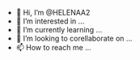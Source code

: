 - 👋 Hi, I’m @HELENAA2
- 👀 I’m interested in ...
- 🌱 I’m currently learning ...
- 💞️ I’m looking to corellaborate on ...
- 📫 How to reach me ...

<!---
HELENAA2/HELENAA2 is a ✨ special ✨ repository because its `README.md` (this file) appears on your GitHub profile.
You can click the Preview link to take a look at your changes.
--->
